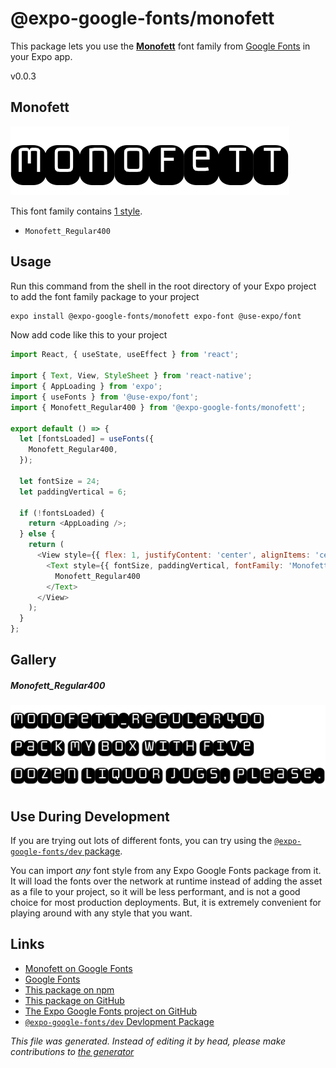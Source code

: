 # @expo-google-fonts/monofett

This package lets you use the [**Monofett**](https://fonts.google.com/specimen/Monofett) font family from [Google Fonts](https://fonts.google.com/) in your Expo app.

v0.0.3

## Monofett

![Monofett](./font-family.png)

This font family contains [1 style](#gallery).

- `Monofett_Regular400`

## Usage

Run this command from the shell in the root directory of your Expo project to add the font family package to your project
```sh
expo install @expo-google-fonts/monofett expo-font @use-expo/font
```

Now add code like this to your project
```js
import React, { useState, useEffect } from 'react';

import { Text, View, StyleSheet } from 'react-native';
import { AppLoading } from 'expo';
import { useFonts } from '@use-expo/font';
import { Monofett_Regular400 } from '@expo-google-fonts/monofett';

export default () => {
  let [fontsLoaded] = useFonts({
    Monofett_Regular400,
  });

  let fontSize = 24;
  let paddingVertical = 6;

  if (!fontsLoaded) {
    return <AppLoading />;
  } else {
    return (
      <View style={{ flex: 1, justifyContent: 'center', alignItems: 'center' }}>
        <Text style={{ fontSize, paddingVertical, fontFamily: 'Monofett_Regular400' }}>
          Monofett_Regular400
        </Text>
      </View>
    );
  }
};

```

## Gallery

##### Monofett_Regular400
![Monofett_Regular400](./ebeb36e324072bc8a4e7717f33c5c72271409af395fdf3b4f1e66b529addb881.ttf.png)


## Use During Development

If you are trying out lots of different fonts, you can try using the [`@expo-google-fonts/dev` package](https://www.npmjs.com/package/@expo-google-fonts/dev).

You can import *any* font style from any Expo Google Fonts package from it. It will load the fonts
over the network at runtime instead of adding the asset as a file to your project, so it will be 
less performant, and is not a good choice for most production deployments. But, it is extremely convenient
for playing around with any style that you want.

## Links

- [Monofett on Google Fonts](https://fonts.google.com/specimen/Monofett)
- [Google Fonts](https://fonts.google.com/)
- [This package on npm](https://www.npmjs.com/package/@expo-google-fonts/monofett)
- [This package on GitHub](https://github.com/expo/google-fonts/tree/master/font-packages/monofett)
- [The Expo Google Fonts project on GitHub](https://github.com/expo/google-fonts)
- [`@expo-google-fonts/dev` Devlopment Package](https://github.com/expo/google-fonts/tree/master/font-packages/dev)


*This file was generated. Instead of editing it by head, please make contributions to [the generator](https://github.com/expo/google-fonts/tree/master/packages/generator)*
